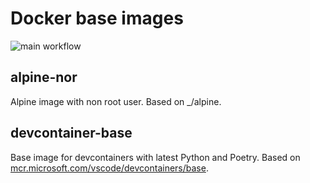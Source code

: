 # Docker base images

![main workflow](https://github.com/tyutyutyu/docker/actions/workflows/main.yaml/badge.svg)

## alpine-nor

Alpine image with non root user. Based on _/alpine.

## devcontainer-base

Base image for devcontainers with latest Python and Poetry. Based on [mcr.microsoft.com/vscode/devcontainers/base](https://github.com/microsoft/vscode-dev-containers/tree/e3c485375052b8e99620962ad944bd2888760f14/containers/ubuntu).

